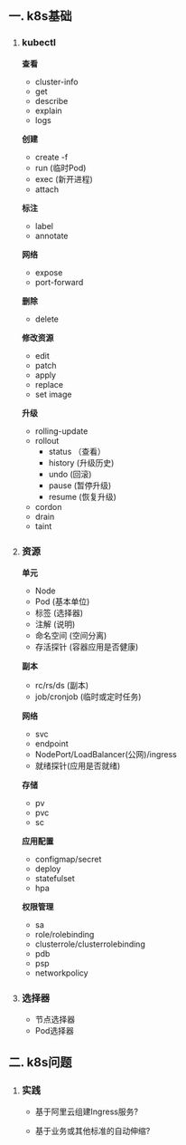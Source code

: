 
## 一. k8s基础

1. ### kubectl
    **查看**
    - cluster-info
    - get
    - describe 
    - explain
    - logs

    **创建**
    - create -f
    - run (临时Pod)
    - exec (新开进程)
    - attach

    **标注**
    - label
    - annotate

    **网络**
    - expose
    - port-forward

    **删除**
    - delete

    **修改资源**
    - edit
    - patch
    - apply
    - replace
    - set image

    **升级**
    - rolling-update
    - rollout 
        - status （查看）
        - history (升级历史)
        - undo (回滚)
        - pause (暂停升级)
        - resume (恢复升级)
    - cordon
    - drain
    - taint

2. ### 资源
    **单元**
    - Node
    - Pod (基本单位)
    - 标签 (选择器)
    - 注解 (说明)
    - 命名空间 (空间分离)
    - 存活探针 (容器应用是否健康)

    **副本**
    - rc/rs/ds (副本)
    - job/cronjob (临时或定时任务)

    **网络**
    - svc
    - endpoint
    - NodePort/LoadBalancer(公网)/ingress
    - 就绪探针(应用是否就绪)

    **存储**
    - pv
    - pvc
    - sc

    **应用配置**
    - configmap/secret
    - deploy
    - statefulset
    - hpa

    **权限管理**
    - sa
    - role/rolebinding
    - clusterrole/clusterrolebinding
    - pdb
    - psp
    - networkpolicy

3. ### 选择器
    - 节点选择器
    - Pod选择器

## 二. k8s问题

1. ### 实践

    - 基于阿里云组建Ingress服务?

    - 基于业务或其他标准的自动伸缩?
